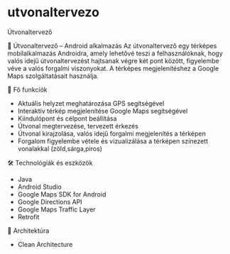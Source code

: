 # utvonaltervezo
Útvonaltervező

📍 Útvonaltervező – Android alkalmazás
Az útvonaltervező egy térképes mobilalkalmazás Androidra, amely lehetővé teszi a felhasználóknak, hogy valós idejű útvonaltervezést hajtsanak végre két pont között, figyelembe véve a valós forgalmi viszonyokat. 
A térképes megjelenítéshez a Google Maps szolgáltatásait használja.

🎯 Fő funkciók
  - Aktuális helyzet meghatározása GPS segítségével
  - Interaktív térkép megjelenítése Google Maps segítségével
  - Kiindulópont és célpont beállítása
  - Útvonal megtervezése, tervezett érkezés
  - Útvonal kirajzolása, valós idejű forgalmi megjelenítés a térképen
  - Forgalom figyelembe vétele és vizualizálása a térképen színezett vonalakkal (zöld,sárga,piros)

🛠️ Technológiák és eszközök
  - Java
  - Android Studio
  - Google Maps SDK for Android
  - Google Directions API
  - Google Maps Traffic Layer
  - Retrofit

🧱 Architektúra
  - Clean Architecture
